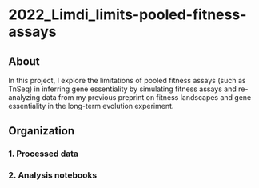 # 2022_Limdi_limits-pooled-fitness-assays

## About

In this project, I explore the limitations of pooled fitness assays (such as TnSeq) in inferring gene essentiality by simulating fitness assays and re-analyzing data from my previous preprint on fitness landscapes and gene essentiality in the long-term evolution experiment. 

## Organization

### 1. Processed data

### 2. Analysis notebooks